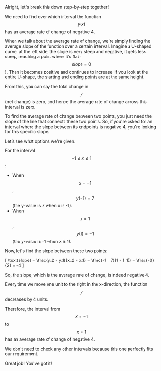 Alright, let's break this down step-by-step together!

We need to find over which interval the function $$y(x)$$ has an average rate of change of negative 4. 

When we talk about the average rate of change, we're simply finding the average slope of the function over a certain interval. Imagine a U-shaped curve: at the left side, the slope is very steep and negative, it gets less steep, reaching a point where it’s flat ($$slope = 0$$). Then it becomes positive and continues to increase. If you look at the entire U-shape, the starting and ending points are at the same height.

From this, you can say the total change in $$y$$ (net change) is zero, and hence the average rate of change across this interval is zero. 

To find the average rate of change between two points, you just need the slope of the line that connects these two points. So, if you're asked for an interval where the slope between its endpoints is negative 4, you're looking for this specific slope.

Let’s see what options we're given. 

For the interval $$-1 \leq x \leq 1$$:
- When $$x = -1$$, $$ y(-1) = 7$$ (the y-value is 7 when x is -1).
- When $$x = 1$$, $$ y(1) = -1$$ (the y-value is -1 when x is 1).

Now, let's find the slope between these two points:

\[
\text{slope} = \frac{y_2 - y_1}{x_2 - x_1} = \frac{-1 - 7}{1 - (-1)} = \frac{-8}{2} = -4
\]

So, the slope, which is the average rate of change, is indeed negative 4.

Every time we move one unit to the right in the x-direction, the function $$y$$ decreases by 4 units. 

Therefore, the interval from $$x = -1$$ to $$x = 1$$ has an average rate of change of negative 4. 

We don't need to check any other intervals because this one perfectly fits our requirement. 

Great job! You've got it!